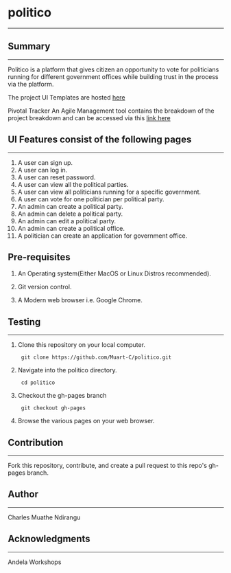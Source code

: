 # politico

-----------------------------------------------------

## Summary
-----------------------------------------------------
Politico is a platform that gives citizen an opportunity to vote for politicians running for different government offices while building trust in the process via the platform.

The project UI Templates are hosted [here](https://muart-c.github.io/politico/UI/)

Pivotal Tracker An Agile Management tool contains the breakdown of the project breakdown and can be accessed via this [link here](https://www.pivotaltracker.com/n/projects/2241887)


## UI Features consist of the following pages
----------------------------------------------------------

1. A user can sign up.
2. A user can log in.
3. A user can reset password.
4. A user can view all the political parties.
5. A user can view all politicians running for a specific government.
6. A user can vote for one politician per political party.
7. An admin can create a political party.
8. An admin can delete a political party.
9. An admin can edit a political party.
10. An admin can create a political office.
11. A politician can create an application for government office. 

## Pre-requisites
1. An Operating system(Either MacOS or Linux Distros recommended).

2. Git version control.

3. A Modern web browser i.e. Google Chrome.

## Testing
--------------------------------------

1. Clone this repository on your local computer.
   ```
    git clone https://github.com/Muart-C/politico.git
   ```

2. Navigate into the politico directory.
   ```
    cd politico
   ```
3. Checkout the gh-pages branch
    ```
     git checkout gh-pages
    ```

4. Browse the various pages on your web browser.

## Contribution
---------------------------------
Fork this repository, contribute, and create a pull request to this repo's gh-pages branch.

## Author
---------------------------------

Charles Muathe Ndirangu

## Acknowledgments
---------------------------------

Andela Workshops


